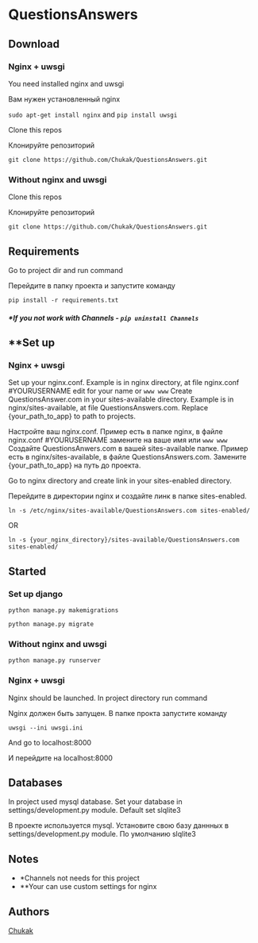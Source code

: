 # QuestionsAnswers

## Download

### Nginx + uwsgi 

You need installed nginx and uwsgi

Вам нужен установленный nginx

``` sudo apt-get install nginx ```
and
``` pip install uwsgi ```

Clone this repos

Клонируйте репозиторий

``` git clone https://github.com/Chukak/QuestionsAnswers.git ```

### Without nginx and uwsgi

Clone this repos

Клонируйте репозиторий

``` git clone https://github.com/Chukak/QuestionsAnswers.git ```

## Requirements

Go to project dir and run command

Перейдите в папку проекта и запустите команду

``` pip install -r requirements.txt ```

##### *If you not work with Channels - ``` pip uninstall Channels ```

## **Set up

### Nginx + uwsgi

Set up your nginx.conf. Example is in nginx directory, at file nginx.conf
#YOURUSERNAME edit for your name or ```www www```
Create QuestionsAnswer.com in your sites-available directory. Example is in nginx/sites-available, at file QuestionsAnswers.com.
Replace {your_path_to_app} to path to projects.

Настройте ваш nginx.conf. Пример есть в папке nginx, в файле nginx.conf
#YOURUSERNAME замените на ваше имя или ```www www```
Создайте QuestionsAnwers.com в вашей sites-available папке. Пример есть в nginx/sites-available, в файле QuestionsAnswers.com.
Замените {your_path_to_app} на путь до проекта.


Go to nginx directory and create link in your sites-enabled directory. 

Перейдите в директории nginx и создайте линк в папке sites-enabled.

``` ln -s /etc/nginx/sites-available/QuestionsAnswers.com sites-enabled/ ```

OR

``` ln -s {your_nginx_directory}/sites-available/QuestionsAnswers.com sites-enabled/ ```


## Started

### Set up django
``` python manage.py makemigrations ```

``` python manage.py migrate ```

### Without nginx and uwsgi

``` python manage.py runserver ```

### Nginx + uwsgi

Nginx should be launched. In project directory run command 

Nginx должен быть запущен. В папке прокта запустите команду

``` uwsgi --ini uwsgi.ini ```



And go to localhost:8000

И перейдите на localhost:8000

## Databases
In project used mysql database. Set your database in settings/development.py module. Default set slqlite3

В проекте используется mysql. Установите свою базу даннных в settings/development.py module. По умолчанию slqlite3

## Notes 
* *Channels not needs for this project
* **Your can use custom settings for nginx

## Authors 
[Chukak](https://github.com/Chukak)

